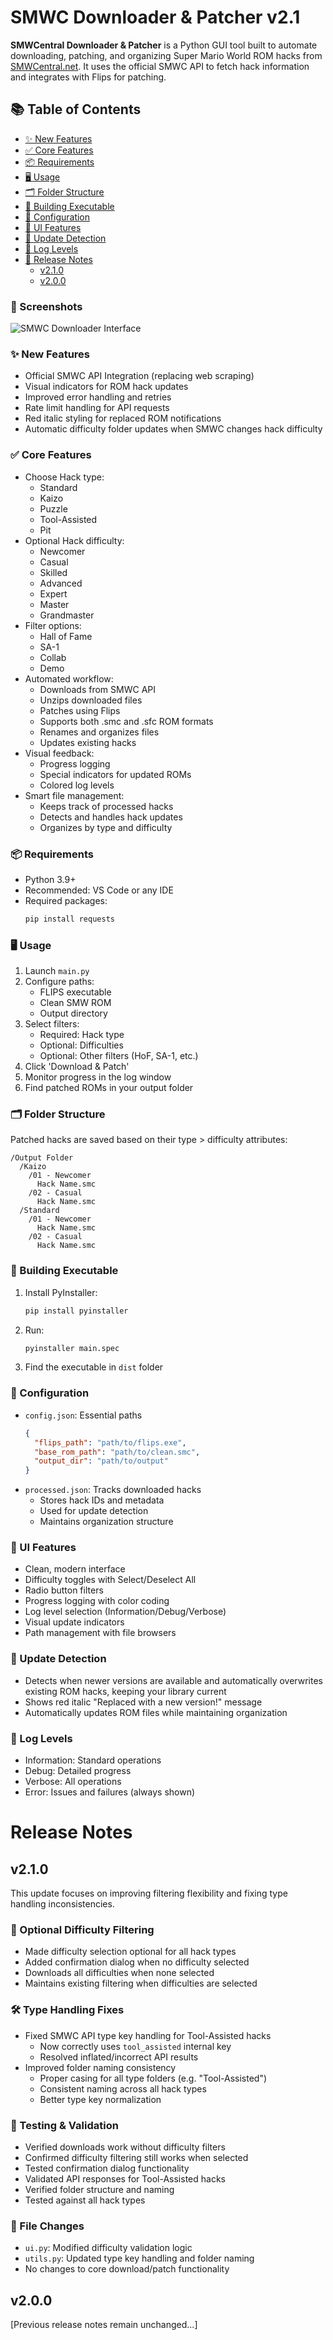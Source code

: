 # SMWC Downloader & Patcher v2.1

**SMWCentral Downloader & Patcher** is a Python GUI tool built to automate downloading, patching, and organizing Super Mario World ROM hacks from [SMWCentral.net](https://www.smwcentral.net/). It uses the official SMWC API to fetch hack information and integrates with Flips for patching.

## 📚 Table of Contents

- [✨ New Features](#-new-features)
- [✅ Core Features](#-core-features)
- [📦 Requirements](#-requirements)
- [🖥️ Usage](#-usage)
- [🗂️ Folder Structure](#-folder-structure)
- [🧪 Building Executable](#-building-executable)
- [🔧 Configuration](#-configuration)
- [🎨 UI Features](#-ui-features)
- [🔄 Update Detection](#-update-detection)
- [📝 Log Levels](#-log-levels)
- [📄 Release Notes](#release-notes)
  - [v2.1.0](#v210)
  - [v2.0.0](#v200)

### 📸 Screenshots
![SMWC Downloader Interface](\images\screenshot_app_v2.1.png)

### ✨ New Features
- Official SMWC API Integration (replacing web scraping)
- Visual indicators for ROM hack updates
- Improved error handling and retries
- Rate limit handling for API requests
- Red italic styling for replaced ROM notifications
- Automatic difficulty folder updates when SMWC changes hack difficulty

### ✅ Core Features
- Choose Hack type:
  - Standard
  - Kaizo
  - Puzzle
  - Tool-Assisted
  - Pit
- Optional Hack difficulty:
  - Newcomer
  - Casual
  - Skilled
  - Advanced
  - Expert
  - Master
  - Grandmaster
- Filter options:
  - Hall of Fame
  - SA-1
  - Collab
  - Demo
- Automated workflow:
  - Downloads from SMWC API
  - Unzips downloaded files
  - Patches using Flips
  - Supports both .smc and .sfc ROM formats
  - Renames and organizes files
  - Updates existing hacks
- Visual feedback:
  - Progress logging
  - Special indicators for updated ROMs
  - Colored log levels
- Smart file management:
  - Keeps track of processed hacks
  - Detects and handles hack updates
  - Organizes by type and difficulty

### 📦 Requirements
- Python 3.9+
- Recommended: VS Code or any IDE
- Required packages:
  ```bash
  pip install requests
  ```

### 🖥️ Usage
1. Launch `main.py`
2. Configure paths:
   - FLIPS executable
   - Clean SMW ROM
   - Output directory
3. Select filters:
   - Required: Hack type
   - Optional: Difficulties
   - Optional: Other filters (HoF, SA-1, etc.)
4. Click 'Download & Patch'
5. Monitor progress in the log window
6. Find patched ROMs in your output folder

### 🗂️ Folder Structure
Patched hacks are saved based on their type > difficulty attributes:
```
/Output Folder
  /Kaizo
    /01 - Newcomer
      Hack Name.smc
    /02 - Casual
      Hack Name.smc
  /Standard
    /01 - Newcomer
      Hack Name.smc
    /02 - Casual
      Hack Name.smc
```

### 🧪 Building Executable
1. Install PyInstaller:
   ```bash
   pip install pyinstaller
   ```
2. Run:
   ```bash
   pyinstaller main.spec
   ```
3. Find the executable in `dist` folder

### 🔧 Configuration
- `config.json`: Essential paths
  ```json
  {
    "flips_path": "path/to/flips.exe",
    "base_rom_path": "path/to/clean.smc",
    "output_dir": "path/to/output"
  }
  ```
- `processed.json`: Tracks downloaded hacks
  - Stores hack IDs and metadata
  - Used for update detection
  - Maintains organization structure

### 🎨 UI Features
- Clean, modern interface
- Difficulty toggles with Select/Deselect All
- Radio button filters
- Progress logging with color coding
- Log level selection (Information/Debug/Verbose)
- Visual update indicators
- Path management with file browsers

### 🔄 Update Detection
- Detects when newer versions are available and automatically overwrites existing ROM hacks, keeping your library current
- Shows red italic "Replaced with a new version!" message
- Automatically updates ROM files while maintaining organization

### 📝 Log Levels
- Information: Standard operations
- Debug: Detailed progress
- Verbose: All operations
- Error: Issues and failures (always shown)

# Release Notes

## v2.1.0
This update focuses on improving filtering flexibility and fixing type handling inconsistencies.

### 🔄 Optional Difficulty Filtering
- Made difficulty selection optional for all hack types
- Added confirmation dialog when no difficulty selected
- Downloads all difficulties when none selected
- Maintains existing filtering when difficulties are selected

### 🛠️ Type Handling Fixes
- Fixed SMWC API type key handling for Tool-Assisted hacks
  - Now correctly uses `tool_assisted` internal key
  - Resolved inflated/incorrect API results
- Improved folder naming consistency
  - Proper casing for all type folders (e.g. "Tool-Assisted")
  - Consistent naming across all hack types
  - Better type key normalization

### 🧪 Testing & Validation
- Verified downloads work without difficulty filters
- Confirmed difficulty filtering still works when selected
- Tested confirmation dialog functionality
- Validated API responses for Tool-Assisted hacks
- Verified folder structure and naming
- Tested against all hack types

### 📁 File Changes
- `ui.py`: Modified difficulty validation logic
- `utils.py`: Updated type key handling and folder naming
- No changes to core download/patch functionality

## v2.0.0
[Previous release notes remain unchanged...]
